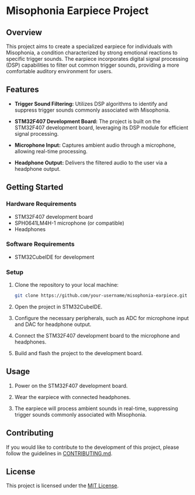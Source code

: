 # Misophonia Earpiece Project

## Overview

This project aims to create a specialized earpiece for individuals with Misophonia, a condition characterized by strong emotional reactions to specific trigger sounds. The earpiece incorporates digital signal processing (DSP) capabilities to filter out common trigger sounds, providing a more comfortable auditory environment for users.

## Features

- **Trigger Sound Filtering:** Utilizes DSP algorithms to identify and suppress trigger sounds commonly associated with Misophonia.
  
- **STM32F407 Development Board:** The project is built on the STM32F407 development board, leveraging its DSP module for efficient signal processing. 

- **Microphone Input:** Captures ambient audio through a microphone, allowing real-time processing.

- **Headphone Output:** Delivers the filtered audio to the user via a headphone output.

## Getting Started

### Hardware Requirements

- STM32F407 development board
- SPH0641LM4H-1 microphone (or compatible)
- Headphones

### Software Requirements

- STM32CubeIDE for development

### Setup

1. Clone the repository to your local machine:

    ```bash
    git clone https://github.com/your-username/misophonia-earpiece.git
    ```

2. Open the project in STM32CubeIDE.

3. Configure the necessary peripherals, such as ADC for microphone input and DAC for headphone output.

4. Connect the STM32F407 development board to the microphone and headphones.

5. Build and flash the project to the development board.

## Usage

1. Power on the STM32F407 development board.

2. Wear the earpiece with connected headphones.

3. The earpiece will process ambient sounds in real-time, suppressing trigger sounds commonly associated with Misophonia.

## Contributing

If you would like to contribute to the development of this project, please follow the guidelines in [CONTRIBUTING.md](CONTRIBUTING.md).

## License

This project is licensed under the [MIT License](LICENSE).
